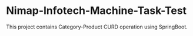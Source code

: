 # Nimap-Infotech-Machine-Task-Test
This project contains Category-Product CURD operation using SpringBoot.
